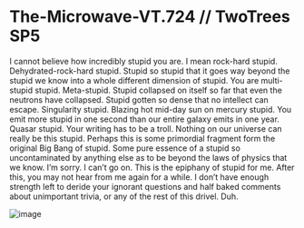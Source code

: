 # The-Microwave-VT.724 // TwoTrees SP5
I cannot believe how incredibly stupid you are. I mean rock-hard stupid. Dehydrated-rock-hard stupid. Stupid so stupid that it goes way beyond the stupid we know into a whole different dimension of stupid. You are multi-stupid stupid. Meta-stupid. Stupid collapsed on itself so far that even the neutrons have collapsed. Stupid gotten so dense that no intellect can escape. Singularity stupid. Blazing hot mid-day sun on mercury stupid. You emit more stupid in one second than our entire galaxy emits in one year. Quasar stupid. Your writing has to be a troll. Nothing on our universe can really be this stupid. Perhaps this is some primordial fragment form the original Big Bang of stupid. Some pure essence of a stupid so uncontaminated by anything else as to be beyond the laws of physics that we know. I’m sorry. I can’t go on. This is the epiphany of stupid for me. After this, you may not hear from me again for a while. I don’t have enough strength left to deride your ignorant questions and half baked comments about unimportant trivia, or any of the rest of this drivel. Duh.

![image](https://user-images.githubusercontent.com/54392425/187828599-d0fd667a-ddb4-4002-9774-5b7551a1a135.png)
